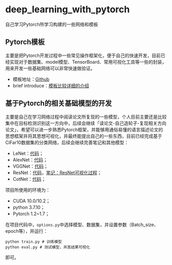 # deep_learning_with_pytorch
 自己学习Pytorch所学习构建的一些网络和模板

## Pytorch模板
主要是把Pytorch开发过程中一些常见操作框架化，便于自己的快速开发，目前已经实现对于数据集、model模型、TensorBoard、常用可视化工具等一些的封装，用来开发一些基础网络可以非常快速做验证。
- 模板地址：[Github](https://github.com/ldylab/deep_learning_with_pytorch/tree/main/pytorch_basic_structure)
- brief introduce：[模板比较详细的介绍](https://ldylab.cc/2022/02/28/Pytorch_template/)

## 基于Pytorch的相关基础模型的开发
主要是自己在学习网络过程中阅读论文所复现的一些模型，个人目前主要还是比较集中在目标检测识别这一方向中，后续会继续「读论文-自己造轮子-复现相关方向论文」，希望可以进一步熟悉Pytorch框架，并能够用通俗易懂的语言描述论文的思想框架并将其思想可视化，并最终能提出自己的一些东西，目前已经完成基于CiFar10数据集的分类网络，后续会继续完善笔记和其他模型：
- LeNet：[代码](https://github.com/ldylab/deep_learning_with_pytorch/tree/main/pytorch_basic_template)；
- AlexNet：[代码](https://github.com/ldylab/deep_learning_with_pytorch/tree/main/pytorch_basic_template)；
- VGGNet：[代码](https://github.com/ldylab/deep_learning_with_pytorch/tree/main/pytorch_basic_template)；
- ResNet：[代码](https://github.com/ldylab/deep_learning_with_pytorch/tree/main/pytorch_basic_template)，[笔记：ResNet可视化过程](https://ldylab.cc/2022/02/28/ResNet34_Visual/)；
- CotNet：[代码](https://github.com/ldylab/deep_learning_with_pytorch/tree/main/pytorch_basic_template)；

项目所使用的环境为：
- CUDA 10.0/10.2；
- python 3.7.10；
- Pytorch 1.2~1.7；
  
在项目代码中，`options.py`中选择模型、数据集，并设置参数（Batch_size、epoch等），并运行：
```
python train.py # 训练模型
python eval.py # 测试模型，并其结果可视化
```
即可。